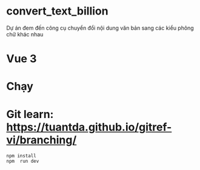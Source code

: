 # convert_text_billion
Dự án đem đến công cụ chuyển đổi nội dung văn bản sang các kiểu phông chữ khác nhau
# Vue 3
# Chạy
# Git learn: https://tuantda.github.io/gitref-vi/branching/
```
npm install
npm  run dev